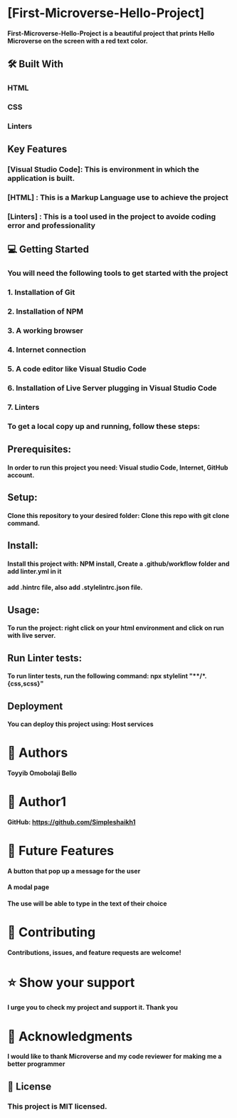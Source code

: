  # [First-Microverse-Hello-Project]

#### First-Microverse-Hello-Project is a beautiful project that prints Hello Microverse on the screen with a red text color.

## 🛠 Built With

### HTML
### CSS
### Linters


## Key Features

### [Visual Studio Code]: This is environment in which the application is built.
### [HTML] : This is a Markup Language use to achieve the project
### [Linters] : This is a tool used in the project to avoide coding error and professionality



## 💻 Getting Started

### You will need the following tools to get started with the project

### 1. Installation of Git
### 2. Installation of NPM
### 3. A working browser
### 4. Internet connection
### 5. A code editor like Visual Studio Code
### 6. Installation of Live Server plugging in Visual Studio Code
### 7. Linters

### To get a local copy up and running, follow these steps:

## Prerequisites:

#### In order to run this project you need: Visual studio Code, Internet, GitHub account.

## Setup:

#### Clone this repository to your desired folder: Clone this repo with git clone command.

## Install:

#### Install this project with: NPM install, Create a .github/workflow folder and add linter.yml in it
#### add .hintrc file, also add .stylelintrc.json file.

## Usage:

#### To run the project: right click on your html environment and click on run with live server.

## Run Linter tests:

#### To run linter tests, run the following command: npx stylelint "**/*.{css,scss}" 

## Deployment
#### You can deploy this project using: Host services



# 👥 Authors

#### Toyyib Omobolaji Bello

# 👤 Author1

#### GitHub: https://github.com/Simpleshaikh1



# 🔭 Future Features

####  A button that pop up a message for the user
#### A modal page
#### The use will be able to type in the text of their choice


# 🤝 Contributing
#### Contributions, issues, and feature requests are welcome!


# ⭐️ Show your support

#### I urge you to check my project and support it. Thank you


# 🙏 Acknowledgments

#### I would like to thank Microverse and my code reviewer for making me a better programmer




## 📝 License
### This project is MIT licensed.

